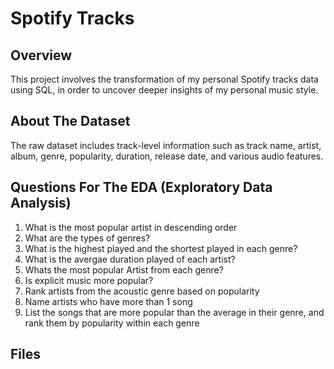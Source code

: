 # Spotify Tracks

## Overview
This project involves the transformation of my personal Spotify tracks data using SQL, in order to uncover deeper insights of my personal music style. 

## About The Dataset 
The raw dataset includes track-level information such as track name, artist, album, genre, popularity, duration, release date, and various audio features. 

## Questions For The EDA (Exploratory Data Analysis)

1. What is the most popular artist in descending order
2. What are the types of genres?
3. What is the highest played and the shortest played in each genre?
4. What is the avergae duration played of each artist?
5. Whats the most popular Artist from each genre?
6. Is explicit music more popular?
7. Rank artists from the acoustic genre based on popularity
8. Name artists who have more than 1 song
9. List the songs that are more popular than the average in their genre, and rank them by popularity within each genre

## Files





